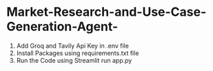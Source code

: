 # Market-Research-and-Use-Case-Generation-Agent-
1. Add Groq and Tavily Api Key in .env file <br />
2. Install Packages using requirements.txt file <br />
3. Run the Code using Streamlit run app.py
